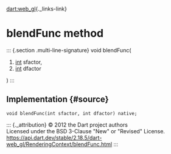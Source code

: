 [dart:web\_gl](../../dart-web_gl/dart-web_gl-library){._links-link}

blendFunc method
================

::: {.section .multi-line-signature}
void blendFunc(

1.  [int](../../dart-core/int-class) sfactor,
2.  [int](../../dart-core/int-class) dfactor

)
:::

Implementation {#source}
--------------

``` {.language-dart data-language="dart"}
void blendFunc(int sfactor, int dfactor) native;
```

::: {._attribution}
© 2012 the Dart project authors\
Licensed under the BSD 3-Clause \"New\" or \"Revised\" License.\
<https://api.dart.dev/stable/2.18.5/dart-web_gl/RenderingContext/blendFunc.html>
:::
